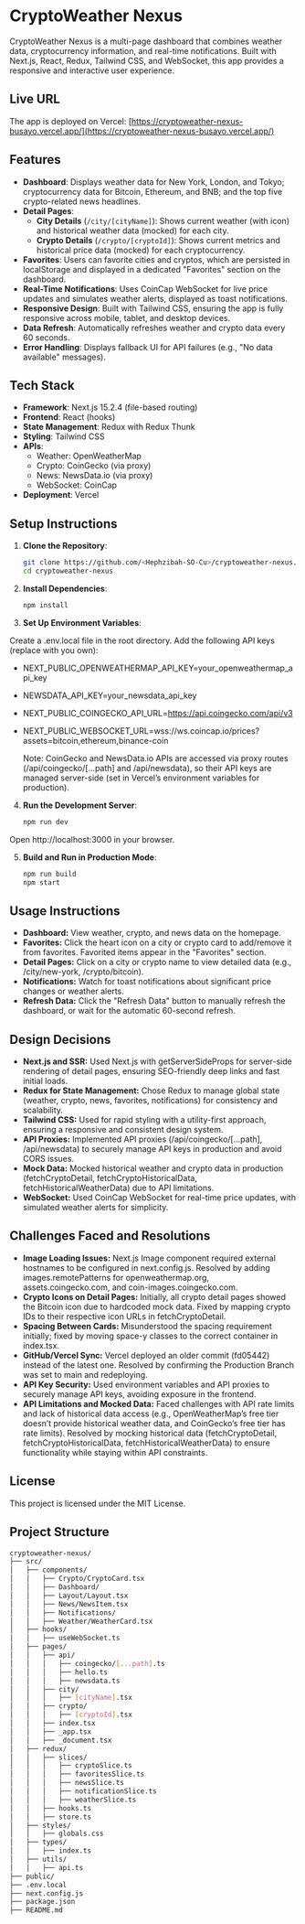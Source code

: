 # CryptoWeather Nexus

CryptoWeather Nexus is a multi-page dashboard that combines weather data, cryptocurrency information, and real-time notifications. Built with Next.js, React, Redux, Tailwind CSS, and WebSocket, this app provides a responsive and interactive user experience.

## Live URL
The app is deployed on Vercel: [https://cryptoweather-nexus-busayo.vercel.app/](https://cryptoweather-nexus-busayo.vercel.app/)

## Features
- **Dashboard**: Displays weather data for New York, London, and Tokyo; cryptocurrency data for Bitcoin, Ethereum, and BNB; and the top five crypto-related news headlines.
- **Detail Pages**:
  - **City Details** (`/city/[cityName]`): Shows current weather (with icon) and historical weather data (mocked) for each city.
  - **Crypto Details** (`/crypto/[cryptoId]`): Shows current metrics and historical price data (mocked) for each cryptocurrency.
- **Favorites**: Users can favorite cities and cryptos, which are persisted in localStorage and displayed in a dedicated "Favorites" section on the dashboard.
- **Real-Time Notifications**: Uses CoinCap WebSocket for live price updates and simulates weather alerts, displayed as toast notifications.
- **Responsive Design**: Built with Tailwind CSS, ensuring the app is fully responsive across mobile, tablet, and desktop devices.
- **Data Refresh**: Automatically refreshes weather and crypto data every 60 seconds.
- **Error Handling**: Displays fallback UI for API failures (e.g., "No data available" messages).

## Tech Stack
- **Framework**: Next.js 15.2.4 (file-based routing)
- **Frontend**: React (hooks)
- **State Management**: Redux with Redux Thunk
- **Styling**: Tailwind CSS
- **APIs**:
  - Weather: OpenWeatherMap
  - Crypto: CoinGecko (via proxy)
  - News: NewsData.io (via proxy)
  - WebSocket: CoinCap
- **Deployment**: Vercel

## Setup Instructions
1. **Clone the Repository**:
   ```bash
   git clone https://github.com/<Hephzibah-SO-Cu>/cryptoweather-nexus.git
   cd cryptoweather-nexus

2. **Install Dependencies**:
    ```bash
    npm install

3. **Set Up Environment Variables**:

  Create a .env.local file in the root directory.
  Add the following API keys (replace with you own):
  - NEXT_PUBLIC_OPENWEATHERMAP_API_KEY=your_openweathermap_api_key
  - NEWSDATA_API_KEY=your_newsdata_api_key
  - NEXT_PUBLIC_COINGECKO_API_URL=https://api.coingecko.com/api/v3
  - NEXT_PUBLIC_WEBSOCKET_URL=wss://ws.coincap.io/prices?assets=bitcoin,ethereum,binance-coin

    Note: CoinGecko and NewsData.io APIs are accessed via proxy routes (/api/coingecko/[...path] and /api/newsdata), so their API keys are managed server-side (set in Vercel’s environment variables for production).

4. **Run the Development Server**:
    ```bash
    npm run dev

Open http://localhost:3000 in your browser.

5. **Build and Run in Production Mode**:
    ```bash
    npm run build
    npm start

## Usage Instructions
- **Dashboard:** View weather, crypto, and news data on the homepage.
- **Favorites:** Click the heart icon on a city or crypto card to add/remove it from favorites. Favorited items appear in the "Favorites" section.
- **Detail Pages:** Click on a city or crypto name to view detailed data (e.g., /city/new-york, /crypto/bitcoin).
- **Notifications:** Watch for toast notifications about significant price changes or weather alerts.
- **Refresh Data:** Click the "Refresh Data" button to manually refresh the dashboard, or wait for the automatic 60-second refresh.


## Design Decisions
- **Next.js and SSR:** Used Next.js with getServerSideProps for server-side rendering of detail pages, ensuring SEO-friendly deep links and fast initial loads.
- **Redux for State Management:** Chose Redux to manage global state (weather, crypto, news, favorites, notifications) for consistency and scalability.
- **Tailwind CSS:** Used for rapid styling with a utility-first approach, ensuring a responsive and consistent design system.
- **API Proxies:** Implemented API proxies (/api/coingecko/[...path], /api/newsdata) to securely manage API keys in production and avoid CORS issues.
- **Mock Data:** Mocked historical weather and crypto data in production (fetchCryptoDetail, fetchCryptoHistoricalData, fetchHistoricalWeatherData) due to API limitations.
- **WebSocket:** Used CoinCap WebSocket for real-time price updates, with simulated weather alerts for simplicity.


## Challenges Faced and Resolutions
- **Image Loading Issues:** Next.js Image component required external hostnames to be configured in next.config.js. Resolved by adding images.remotePatterns for openweathermap.org, assets.coingecko.com, and coin-images.coingecko.com.
- **Crypto Icons on Detail Pages:** Initially, all crypto detail pages showed the Bitcoin icon due to hardcoded mock data. Fixed by mapping crypto IDs to their respective icon URLs in fetchCryptoDetail.
- **Spacing Between Cards:** Misunderstood the spacing requirement initially; fixed by moving space-y classes to the correct container in index.tsx.
- **GitHub/Vercel Sync:** Vercel deployed an older commit (fd05442) instead of the latest one. Resolved by confirming the Production Branch was set to main and redeploying.
- **API Key Security:** Used environment variables and API proxies to securely manage API keys, avoiding exposure in the frontend.
- **API Limitations and Mocked Data:** Faced challenges with API rate limits and lack of historical data access (e.g., OpenWeatherMap’s free tier doesn’t provide historical weather data, and CoinGecko’s free tier has rate limits). Resolved by mocking historical data (fetchCryptoDetail, fetchCryptoHistoricalData, fetchHistoricalWeatherData) to ensure functionality while staying within API constraints.

## License
This project is licensed under the MIT License.

## Project Structure
  ```bash
  cryptoweather-nexus/
  ├── src/
  │   ├── components/
  │   │   ├── Crypto/CryptoCard.tsx
  │   │   ├── Dashboard/
  │   │   ├── Layout/Layout.tsx
  │   │   ├── News/NewsItem.tsx
  │   │   ├── Notifications/
  │   │   ├── Weather/WeatherCard.tsx
  │   ├── hooks/
  │   │   ├── useWebSocket.ts
  │   ├── pages/
  │   │   ├── api/
  │   │   │   ├── coingecko/[...path].ts
  │   │   │   ├── hello.ts
  │   │   │   ├── newsdata.ts
  │   │   ├── city/
  │   │   │   ├── [cityName].tsx
  │   │   ├── crypto/
  │   │   │   ├── [cryptoId].tsx
  │   │   ├── index.tsx
  │   │   ├── _app.tsx
  │   │   ├── _document.tsx
  │   ├── redux/
  │   │   ├── slices/
  │   │   │   ├── cryptoSlice.ts
  │   │   │   ├── favoritesSlice.ts
  │   │   │   ├── newsSlice.ts
  │   │   │   ├── notificationSlice.ts
  │   │   │   ├── weatherSlice.ts
  │   │   ├── hooks.ts
  │   │   ├── store.ts
  │   ├── styles/
  │   │   ├── globals.css
  │   ├── types/
  │   │   ├── index.ts
  │   ├── utils/
  │   │   ├── api.ts
  ├── public/
  ├── .env.local
  ├── next.config.js
  ├── package.json
  ├── README.md

